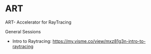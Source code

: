 # ART
ART- Accelerator for RayTracing

General Sessions
* Intro to Raytracing: https://my.visme.co/view/mxz81g3n-intro-to-raytracing
